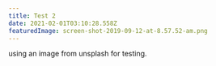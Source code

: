 ```yaml
---
title: Test 2
date: 2021-02-01T03:10:28.558Z
featuredImage: screen-shot-2019-09-12-at-8.57.52-am.png
---
```

using an image from unsplash for testing.